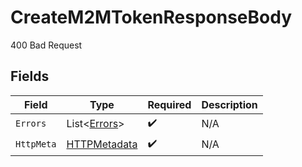 # CreateM2MTokenResponseBody

400 Bad Request


## Fields

| Field                                                   | Type                                                    | Required                                                | Description                                             |
| ------------------------------------------------------- | ------------------------------------------------------- | ------------------------------------------------------- | ------------------------------------------------------- |
| `Errors`                                                | List<[Errors](../../Models/Errors/Errors.md)>           | :heavy_check_mark:                                      | N/A                                                     |
| `HttpMeta`                                              | [HTTPMetadata](../../Models/Components/HTTPMetadata.md) | :heavy_check_mark:                                      | N/A                                                     |
